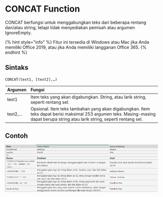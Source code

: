 # CONCAT Function

CONCAT berfungsi untuk menggabungkan teks dari beberapa rentang dan/atau string, tetapi tidak menyediakan pemisah atau argumen IgnoreEmpty.

{% hint style="info" %}
Fitur ini tersedia di Windows atau Mac jika Anda memiliki Office 2019, atau jika Anda memiliki langganan Office 365.
{% endhint %}

## Sintaks

```text
CONCAT(text1, [text2],…)
```

| Argumen | Fungsi |
| :--- | :--- |
| text1 | Item teks yang akan digabungkan. String, atau larik string, seperti rentang sel. |
| text2,... | Opsional. Item teks tambahan yang akan digabungkan. Item teks dapat berisi maksimal 253 argumen teks. Masing-masing dapat berupa string atau larik string, seperti rentang sel. |

## Contoh

![](../.gitbook/assets/image%20%2818%29.png)

